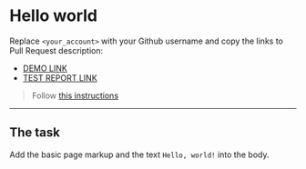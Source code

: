 # Hello world
Replace `<your_account>` with your Github username and copy the links to Pull Request description:
- [DEMO LINK](https://pavlo72.github.io/layout_hello-world/)
- [TEST REPORT LINK](https://pavlo72.github.io/layout_hello-world/report/html_report/)

> Follow [this instructions](https://mate-academy.github.io/layout_task-guideline/#how-to-solve-the-layout-tasks-on-github)
___

## The task
Add the basic page markup and the text `Hello, world!` into the body.
